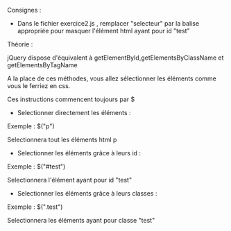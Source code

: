 Consignes :

- Dans le fichier exercice2.js , remplacer "selecteur" par la balise appropriée
pour masquer l'élément html ayant pour id "test"






 Théorie :

 jQuery dispose d'équivalent à getElementById,getElementsByClassName et getElementsByTagName

 A la place de ces méthodes, vous allez sélectionner les éléments comme vous le ferriez en css.

 Ces instructions commencent toujours par $


- Selectionner directement les éléments :

Exemple : $("p")

Selectionnera tout les éléments html p


- Selectionner les éléments grâce à leurs id :

Exemple : $("#test")

Selectionnera l'élément ayant pour id "test"


- Selectionner les éléments grâce à leurs classes :

Exemple : $(".test")

Selectionnera les éléments ayant pour classe "test"






